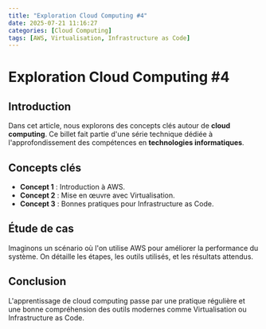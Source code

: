 ```yaml
---
title: "Exploration Cloud Computing #4"
date: 2025-07-21 11:16:27 
categories: [Cloud Computing]
tags: [AWS, Virtualisation, Infrastructure as Code]
---
```

# Exploration Cloud Computing #4

## Introduction

Dans cet article, nous explorons des concepts clés autour de **cloud computing**. Ce billet fait partie d'une série technique dédiée à l'approfondissement des compétences en **technologies informatiques**.

## Concepts clés

- **Concept 1** : Introduction à AWS.
- **Concept 2** : Mise en œuvre avec Virtualisation.
- **Concept 3** : Bonnes pratiques pour Infrastructure as Code.




## Étude de cas

Imaginons un scénario où l'on utilise AWS pour améliorer la performance du système. On détaille les étapes, les outils utilisés, et les résultats attendus.

## Conclusion

L'apprentissage de cloud computing passe par une pratique régulière et une bonne compréhension des outils modernes comme Virtualisation ou Infrastructure as Code.